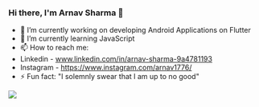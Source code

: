 ### Hi there, I'm Arnav Sharma 👋

- 🔭 I’m currently working on developing Android Applications on Flutter
- 🌱 I’m currently learning JavaScript
- 📫 How to reach me: 
- Linkedin - www.linkedin.com/in/arnav-sharma-9a4781193
- Instagram - https://www.instagram.com/arnav1776/ 
- ⚡ Fun fact: "I solemnly swear that I am up to no good"

<img src="https://github-readme-stats.vercel.app/api?username=arnav1776&&show_icons=true&title_color=ffffff&icon_color=bb2acf&text_color=daf7dc&bg_color=151515">
